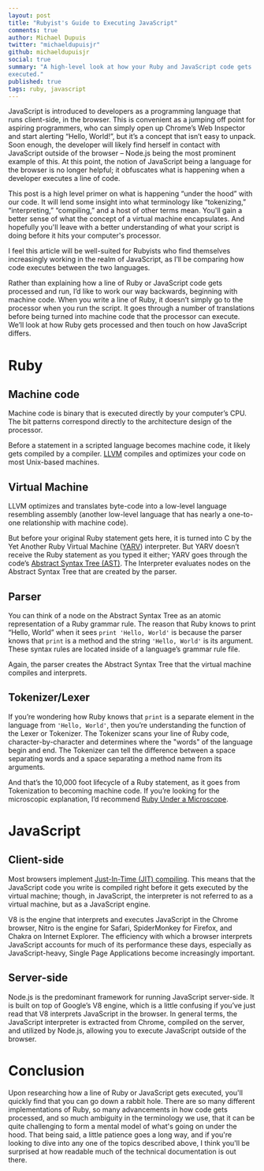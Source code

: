 ```yaml
---
layout: post
title: "Rubyist's Guide to Executing JavaScript"
comments: true
author: Michael Dupuis
twitter: "michaeldupuisjr"
github: michaeldupuisjr
social: true
summary: "A high-level look at how your Ruby and JavaScript code gets
executed."
published: true
tags: ruby, javascript
---
```


JavaScript is introduced to developers as a programming language that runs client-side, in the browser. This is convenient as a jumping off point for aspiring programmers, who can simply open up Chrome’s Web Inspector and start alerting “Hello, World!”, but it’s a concept that isn’t easy to unpack. Soon enough, the developer will likely find herself in contact with JavaScript outside of the browser – Node.js being the most prominent example of this. At this point, the notion of JavaScript being a language for the browser is no longer helpful; it obfuscates what is happening when a developer executes a line of code.

This post is a high level primer on what is happening “under the hood” with our code. It will lend some insight into what terminology like “tokenizing,” “interpreting,” “compiling,” and a host of other terms mean. You'll gain a better sense of what the concept of a virtual machine encapsulates. And hopefully you'll leave with a better understanding of what your script is doing before it hits your computer's processor.

I feel this article will be well-suited for Rubyists who find themselves increasingly working in the realm of JavaScript, as I’ll be comparing how code executes between the two languages.

Rather than explaining how a line of Ruby or JavaScript code gets processed and run, I’d like to work our way backwards, beginning with machine code. When you write a line of Ruby, it doesn’t simply go to the processor when you run the script. It goes through a number of translations before being turned into machine code that the processor can execute. We’ll look at how Ruby gets processed and then touch on how JavaScript differs.

# Ruby
## Machine code
Machine code is binary that is executed directly by your computer’s CPU. The bit patterns correspond directly to the architecture design of the processor.

Before a statement in a scripted language becomes machine code, it likely gets compiled by a compiler. [LLVM](http://www.aosabook.org/en/llvm.html) compiles and optimizes your code on most Unix-based machines.

## Virtual Machine
LLVM optimizes and translates byte-code into a low-level language resembling assembly (another low-level language that has nearly a one-to-one relationship with machine code). 

But before your original Ruby statement gets here, it is turned into C by the Yet Another Ruby Virtual Machine ([YARV](http://en.wikipedia.org/wiki/YARV)) interpreter. But YARV doesn’t receive the Ruby statement as you typed it either; YARV goes through the code’s [Abstract Syntax Tree (AST)](http://en.wikipedia.org/wiki/Abstract_syntax_tree). The Interpreter evaluates nodes on the Abstract Syntax Tree that are created by the parser.

## Parser
You can think of a node on the Abstract Syntax Tree as an atomic representation of a Ruby grammar rule. The reason that Ruby knows to print “Hello, World” when it sees `print 'Hello, World'` is because the parser knows that `print` is a method and the string `'Hello, World'` is its argument. These syntax rules are located inside of a language’s grammar rule file.

Again, the parser creates the Abstract Syntax Tree that the virtual machine compiles and interprets.

## Tokenizer/Lexer
If you’re wondering how Ruby knows that `print` is a separate element in the language from `'Hello, World'`, then you’re understanding the function of the Lexer or Tokenizer. The Tokenizer scans your line of Ruby code, character-by-character and determines where the "words" of the language begin and end. The Tokenizer can tell the difference between a space separating words and a space separating a method name from its arguments.

And that’s the 10,000 foot lifecycle of a Ruby statement, as it goes from Tokenization to becoming machine code. If you’re looking for the microscopic explanation, I’d recommend [Ruby Under a Microscope](http://www.nostarch.com/rum).

# JavaScript
## Client-side
Most browsers implement [Just-In-Time (JIT) compiling](http://en.wikipedia.org/wiki/Just-in-time_compilation). This means that the JavaScript code you write is compiled right before it gets executed by the virtual machine; though, in JavaScript, the interpreter is not referred to as a virtual machine, but as a JavaScript engine.

V8 is the engine that interprets and executes JavaScript in the Chrome browser, Nitro is the engine for Safari, SpiderMonkey for Firefox, and Chakra on Internet Explorer. The efficiency with which a browser interprets JavaScript accounts for much of its performance these days, especially as JavaScript-heavy, Single Page Applications become increasingly important.

## Server-side
Node.js is the predominant framework for running JavaScript server-side. It is built on top of Google’s V8 engine, which is a little confusing if you’ve just read that V8 interprets JavaScript in the browser. In general terms, the JavaScript interpreter is extracted from Chrome, compiled on the server, and utilized by Node.js, allowing you to execute JavaScript outside of the browser.

# Conclusion
Upon researching how a line of Ruby or JavaScript gets executed, you'll quickly find that you can go down a rabbit hole. There are so many different implementations of Ruby, so many advancements in how code gets processed, and so much ambiguity in the terminology we use, that it can be quite challenging to form a mental model of what's going on under the hood. That being said, a little patience goes a long way, and if you're looking to dive into any one of the topics described above, I think you'll be surprised at how readable much of the technical documentation is out there.
